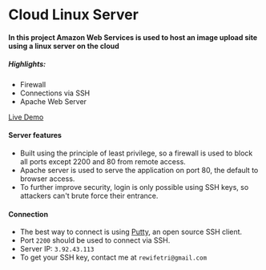 # Cloud Linux Server
#### In this project Amazon Web Services is used to host an image upload site using a linux server on the cloud  

##### Highlights:
  - Firewall
  - Connections via SSH
  - Apache Web Server

[Live Demo](http://3.92.43.113.xip.io/)

#### Server features
* Built using the principle of least privilege, so a firewall is used to block all ports except 2200 and 80 from remote access.
* Apache server is used to serve the application on port 80, the default to browser access.
* To further improve security, login is only possible using SSH keys, so attackers can't brute force their entrance.

#### Connection
* The best way to connect is using [Putty](https://www.putty.org/), an open source SSH client.
* Port ``2200`` should be used to connect via SSH.
* Server IP: ``3.92.43.113``
* To get your SSH key, contact me at ``rewifetri@gmail.com``